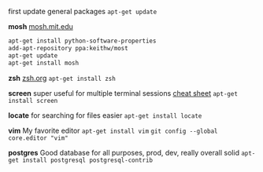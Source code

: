 first update general packages
`apt-get update`

__mosh__ 
[mosh.mit.edu](//mosh.mit.edu)
```bash
apt-get install python-software-properties
add-apt-repository ppa:keithw/most
apt-get update 
apt-get install mosh
```

__zsh__
[zsh.org](//zsh.org)
`apt-get install zsh`

__screen__
super useful for multiple terminal sessions
[cheat sheet](//aperiodic.net/screen/quick_reference)
`apt-get install screen`

__locate__
for searching for files easier
`apt-get install locate`

__vim__
My favorite editor
`apt-get install vim`
`git config --global core.editor "vim"`

__postgres__
Good database for all purposes, prod, dev, really overall solid
`apt-get install postgresql postgresql-contrib`
